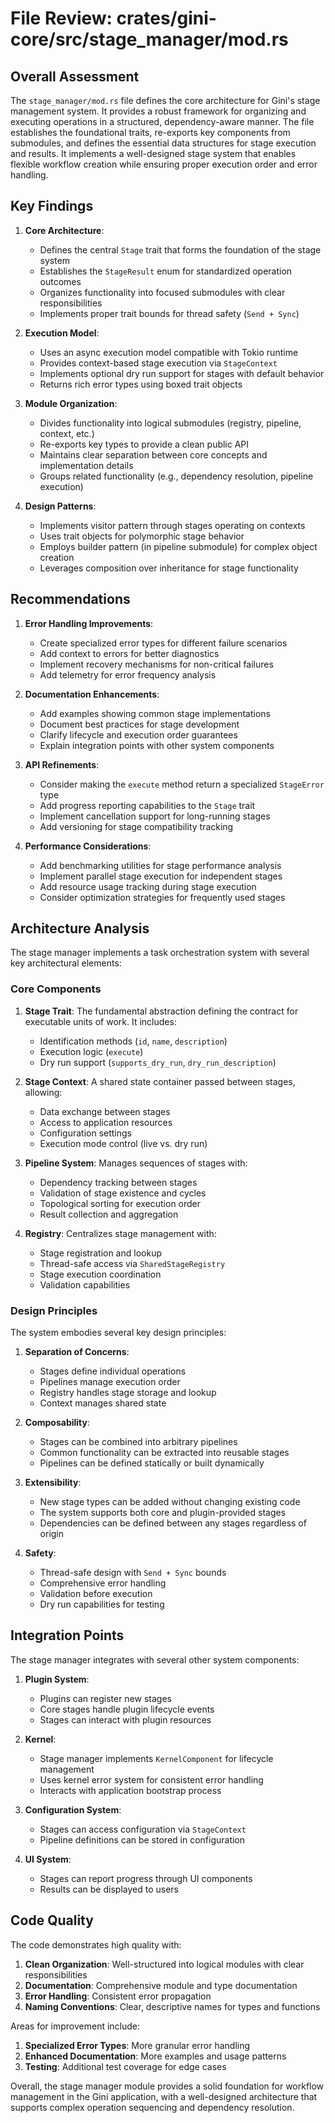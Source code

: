 # File Review: crates/gini-core/src/stage_manager/mod.rs

## Overall Assessment

The `stage_manager/mod.rs` file defines the core architecture for Gini's stage management system. It provides a robust framework for organizing and executing operations in a structured, dependency-aware manner. The file establishes the foundational traits, re-exports key components from submodules, and defines the essential data structures for stage execution and results. It implements a well-designed stage system that enables flexible workflow creation while ensuring proper execution order and error handling.

## Key Findings

1. **Core Architecture**:
   - Defines the central `Stage` trait that forms the foundation of the stage system
   - Establishes the `StageResult` enum for standardized operation outcomes
   - Organizes functionality into focused submodules with clear responsibilities
   - Implements proper trait bounds for thread safety (`Send + Sync`)

2. **Execution Model**:
   - Uses an async execution model compatible with Tokio runtime
   - Provides context-based stage execution via `StageContext`
   - Implements optional dry run support for stages with default behavior
   - Returns rich error types using boxed trait objects

3. **Module Organization**:
   - Divides functionality into logical submodules (registry, pipeline, context, etc.)
   - Re-exports key types to provide a clean public API
   - Maintains clear separation between core concepts and implementation details
   - Groups related functionality (e.g., dependency resolution, pipeline execution)

4. **Design Patterns**:
   - Implements visitor pattern through stages operating on contexts
   - Uses trait objects for polymorphic stage behavior
   - Employs builder pattern (in pipeline submodule) for complex object creation
   - Leverages composition over inheritance for stage functionality

## Recommendations

1. **Error Handling Improvements**:
   - Create specialized error types for different failure scenarios
   - Add context to errors for better diagnostics
   - Implement recovery mechanisms for non-critical failures
   - Add telemetry for error frequency analysis

2. **Documentation Enhancements**:
   - Add examples showing common stage implementations
   - Document best practices for stage development
   - Clarify lifecycle and execution order guarantees
   - Explain integration points with other system components

3. **API Refinements**:
   - Consider making the `execute` method return a specialized `StageError` type
   - Add progress reporting capabilities to the `Stage` trait
   - Implement cancellation support for long-running stages
   - Add versioning for stage compatibility tracking

4. **Performance Considerations**:
   - Add benchmarking utilities for stage performance analysis
   - Implement parallel stage execution for independent stages
   - Add resource usage tracking during stage execution
   - Consider optimization strategies for frequently used stages

## Architecture Analysis

The stage manager implements a task orchestration system with several key architectural elements:

### Core Components

1. **Stage Trait**: The fundamental abstraction defining the contract for executable units of work. It includes:
   - Identification methods (`id`, `name`, `description`)
   - Execution logic (`execute`)
   - Dry run support (`supports_dry_run`, `dry_run_description`)

2. **Stage Context**: A shared state container passed between stages, allowing:
   - Data exchange between stages
   - Access to application resources
   - Configuration settings
   - Execution mode control (live vs. dry run)

3. **Pipeline System**: Manages sequences of stages with:
   - Dependency tracking between stages
   - Validation of stage existence and cycles
   - Topological sorting for execution order
   - Result collection and aggregation

4. **Registry**: Centralizes stage management with:
   - Stage registration and lookup
   - Thread-safe access via `SharedStageRegistry`
   - Stage execution coordination
   - Validation capabilities

### Design Principles

The system embodies several key design principles:

1. **Separation of Concerns**:
   - Stages define individual operations
   - Pipelines manage execution order
   - Registry handles stage storage and lookup
   - Context manages shared state

2. **Composability**:
   - Stages can be combined into arbitrary pipelines
   - Common functionality can be extracted into reusable stages
   - Pipelines can be defined statically or built dynamically

3. **Extensibility**:
   - New stage types can be added without changing existing code
   - The system supports both core and plugin-provided stages
   - Dependencies can be defined between any stages regardless of origin

4. **Safety**:
   - Thread-safe design with `Send + Sync` bounds
   - Comprehensive error handling
   - Validation before execution
   - Dry run capabilities for testing

## Integration Points

The stage manager integrates with several other system components:

1. **Plugin System**:
   - Plugins can register new stages
   - Core stages handle plugin lifecycle events
   - Stages can interact with plugin resources

2. **Kernel**:
   - Stage manager implements `KernelComponent` for lifecycle management
   - Uses kernel error system for consistent error handling
   - Interacts with application bootstrap process

3. **Configuration System**:
   - Stages can access configuration via `StageContext`
   - Pipeline definitions can be stored in configuration

4. **UI System**:
   - Stages can report progress through UI components
   - Results can be displayed to users

## Code Quality

The code demonstrates high quality with:

1. **Clean Organization**: Well-structured into logical modules with clear responsibilities
2. **Documentation**: Comprehensive module and type documentation
3. **Error Handling**: Consistent error propagation
4. **Naming Conventions**: Clear, descriptive names for types and functions

Areas for improvement include:
1. **Specialized Error Types**: More granular error handling
2. **Enhanced Documentation**: More examples and usage patterns
3. **Testing**: Additional test coverage for edge cases

Overall, the stage manager module provides a solid foundation for workflow management in the Gini application, with a well-designed architecture that supports complex operation sequencing and dependency resolution.